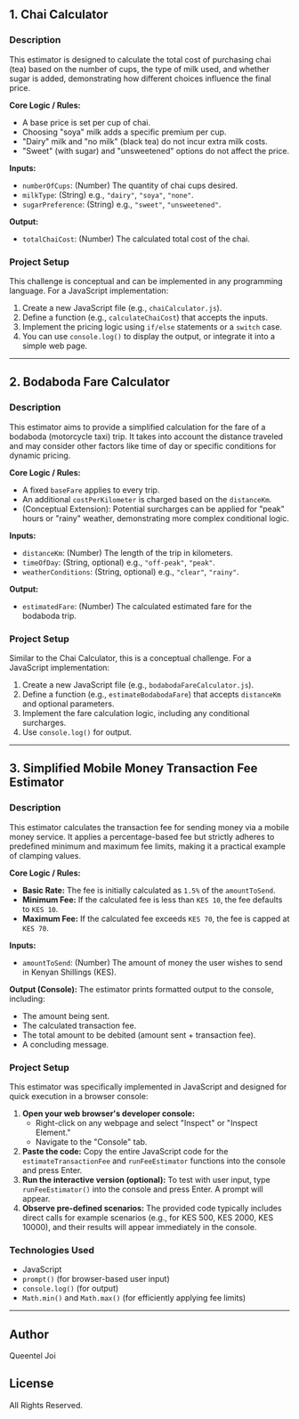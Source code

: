 ## 1. Chai Calculator

### Description
This estimator is designed to calculate the total cost of purchasing chai (tea) based on the number of cups, the type of milk used, and whether sugar is added, demonstrating how different choices influence the final price.

**Core Logic / Rules:**
* A base price is set per cup of chai.
* Choosing "soya" milk adds a specific premium per cup.
* "Dairy" milk and "no milk" (black tea) do not incur extra milk costs.
* "Sweet" (with sugar) and "unsweetened" options do not affect the price.

**Inputs:**
* `numberOfCups`: (Number) The quantity of chai cups desired.
* `milkType`: (String) e.g., `"dairy"`, `"soya"`, `"none"`.
* `sugarPreference`: (String) e.g., `"sweet"`, `"unsweetened"`.

**Output:**
* `totalChaiCost`: (Number) The calculated total cost of the chai.

### Project Setup
This challenge is conceptual and can be implemented in any programming language. For a JavaScript implementation:
1.  Create a new JavaScript file (e.g., `chaiCalculator.js`).
2.  Define a function (e.g., `calculateChaiCost`) that accepts the inputs.
3.  Implement the pricing logic using `if/else` statements or a `switch` case.
4.  You can use `console.log()` to display the output, or integrate it into a simple web page.

---

## 2. Bodaboda Fare Calculator

### Description
This estimator aims to provide a simplified calculation for the fare of a bodaboda (motorcycle taxi) trip. It takes into account the distance traveled and may consider other factors like time of day or specific conditions for dynamic pricing.

**Core Logic / Rules:**
* A fixed `baseFare` applies to every trip.
* An additional `costPerKilometer` is charged based on the `distanceKm`.
* (Conceptual Extension): Potential surcharges can be applied for "peak" hours or "rainy" weather, demonstrating more complex conditional logic.

**Inputs:**
* `distanceKm`: (Number) The length of the trip in kilometers.
* `timeOfDay`: (String, optional) e.g., `"off-peak"`, `"peak"`.
* `weatherConditions`: (String, optional) e.g., `"clear"`, `"rainy"`.

**Output:**
* `estimatedFare`: (Number) The calculated estimated fare for the bodaboda trip.

### Project Setup
Similar to the Chai Calculator, this is a conceptual challenge. For a JavaScript implementation:
1.  Create a new JavaScript file (e.g., `bodabodaFareCalculator.js`).
2.  Define a function (e.g., `estimateBodabodaFare`) that accepts `distanceKm` and optional parameters.
3.  Implement the fare calculation logic, including any conditional surcharges.
4.  Use `console.log()` for output.

---

## 3. Simplified Mobile Money Transaction Fee Estimator

### Description
This estimator calculates the transaction fee for sending money via a mobile money service. It applies a percentage-based fee but strictly adheres to predefined minimum and maximum fee limits, making it a practical example of clamping values.

**Core Logic / Rules:**
* **Basic Rate:** The fee is initially calculated as `1.5%` of the `amountToSend`.
* **Minimum Fee:** If the calculated fee is less than `KES 10`, the fee defaults to `KES 10`.
* **Maximum Fee:** If the calculated fee exceeds `KES 70`, the fee is capped at `KES 70`.

**Inputs:**
* `amountToSend`: (Number) The amount of money the user wishes to send in Kenyan Shillings (KES).

**Output (Console):**
The estimator prints formatted output to the console, including:
* The amount being sent.
* The calculated transaction fee.
* The total amount to be debited (amount sent + transaction fee).
* A concluding message.

### Project Setup
This estimator was specifically implemented in JavaScript and designed for quick execution in a browser console:
1.  **Open your web browser's developer console:**
    * Right-click on any webpage and select "Inspect" or "Inspect Element."
    * Navigate to the "Console" tab.
2.  **Paste the code:** Copy the entire JavaScript code for the `estimateTransactionFee` and `runFeeEstimator` functions into the console and press Enter.
3.  **Run the interactive version (optional):** To test with user input, type `runFeeEstimator()` into the console and press Enter. A prompt will appear.
4.  **Observe pre-defined scenarios:** The provided code typically includes direct calls for example scenarios (e.g., for KES 500, KES 2000, KES 10000), and their results will appear immediately in the console.

### Technologies Used
* JavaScript
* `prompt()` (for browser-based user input)
* `console.log()` (for output)
* `Math.min()` and `Math.max()` (for efficiently applying fee limits)

---

## Author
Queentel Joi

## License
All Rights Reserved.
